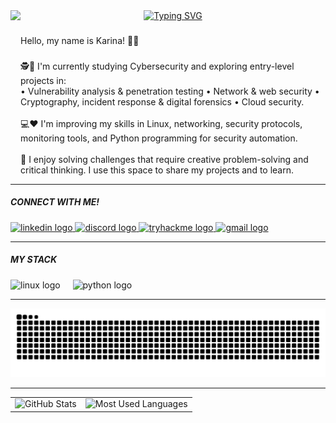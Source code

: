 <div align="center">
  <a href="https://git.io/typing-svg">
    <img src="https://readme-typing-svg.demolab.com?font=Fira+Code&weight=500&size=22&pause=1000&color=FF00F6&center=true&vCenter=true&random=false&width=524&lines=%E2%8A%B9+Welcome+to+my+profile+%CB%99%E1%B5%95%CB%99+%E2%8A%B9+" alt="Typing SVG">
  </a>

  <img align="left" height="250" src="https://media4.giphy.com/media/v1.Y2lkPTc5MGI3NjExY3EyMHg3eXA1YmMwYzF3bGV3Nnp6ZW4xZnl6MDdnM2xiOWM5ZW4zciZlcD12MV9pbnRlcm5hbF9naWZfYnlfaWQmY3Q9Zw/a7VbqJo5D3dbYqzuOk/giphy.gif"  />
</div>

###

Hello, my name is Karina! 👋😊

###

<p align="left">🕵️📝 I'm currently studying Cybersecurity and exploring entry-level projects in: <br>
• Vulnerability analysis & penetration testing • Network & web security • Cryptography, incident response & digital forensics • Cloud security.<br><br>
💻❤️ I'm improving my skills in Linux, networking, security protocols, monitoring tools, and Python programming for security automation.<br><br>
🌟 I enjoy solving challenges that require creative problem-solving and critical thinking. I use this space to share my projects and to learn.</p>

---

<h5 align="left">CONNECT WITH ME!</h5>

<div align="left">
  <!-- LinkedIn -->
  <a href="https://www.linkedin.com/in/karina-oliveira-silva-cyber96/?locale=pt_BR" target="_blank" rel="noopener noreferrer">
    <img src="https://img.shields.io/static/v1?message=LinkedIn&logo=linkedin&label=&color=0077B5&logoColor=white&labelColor=&style=flat" height="30" alt="linkedin logo" />
  </a>

  <!-- Discord -->
  <a href="http://discord.gg/992ZHCcQ" target="_blank" rel="noopener noreferrer">
    <img src="https://img.shields.io/static/v1?message=Discord&logo=discord&label=&color=7289DA&logoColor=white&labelColor=&style=flat" height="30" alt="discord logo" />
  </a>

  <!-- TryHackMe -->
  <a href="https://tryhackme.com/p/karinaest.oliveira" target="_blank" rel="noopener noreferrer">
    <img src="https://img.shields.io/static/v1?message=TryHackMe&logo=tryhackme&label=&color=88cc14&logoColor=white&labelColor=&style=flat" height="30" alt="tryhackme logo" />
  </a>

  <!-- Gmail (abre janela de nova mensagem no Gmail) -->
  <a href="https://mail.google.com/mail/?view=cm&fs=1&to=karinadeoliveira96s@gmail.com" target="_blank" rel="noopener noreferrer">
    <img src="https://img.shields.io/static/v1?message=Gmail&logo=gmail&label=&color=D14836&logoColor=white&labelColor=&style=flat" height="30" alt="gmail logo" />
  </a>
</div>

---

<h5 align="left">MY STACK</h5>

<div align="left">
  <img src="https://cdn.jsdelivr.net/gh/devicons/devicon/icons/linux/linux-original.svg" height="50" alt="linux logo" />
  <img width="12" />
  <img src="https://cdn.jsdelivr.net/gh/devicons/devicon/icons/python/python-original.svg" height="50" alt="python logo" />
</div>

---

<img src="https://raw.githubusercontent.com/Kaoliveiras/Kaoliveiras/output/snake.svg" alt="Snake animation" />

---

<table>
  <tr>
    <td>
      <img src="https://github-readme-stats.vercel.app/api?username=Kaoliveiras&hide_title=false&hide_rank=false&show_icons=true&include_all_commits=true&count_private=true&disable_animations=false&theme=dracula&locale=en&hide_border=false&order=1&border_color=561760" height="150" alt="GitHub Stats" />
    </td>
    <td>
      <img src="https://github-readme-stats.vercel.app/api/top-langs/?username=Kaoliveiras&line_height=10&card_width=290&layout=compact&hide_title=false&count_private=true&langs_count=4&show_icons=true&theme=dracula&hide=html,scss,less&text_color=8B8B8B&border_radius=3&border_color=561760" height="150" alt="Most Used Languages" />
    </td>
  </tr>
</table>
